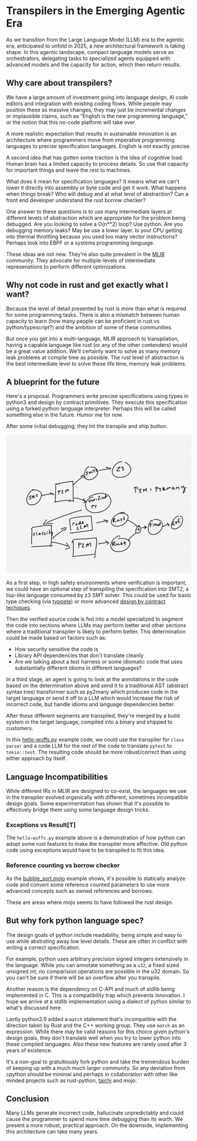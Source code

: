 # Transpilers in the Emerging Agentic Era

As we transition from the Large Language Model (LLM) era to the agentic era, anticipated to unfold in 2025, a new architectural framework is taking shape. In this agentic landscape, compact language models serve as orchestrators, delegating tasks to specialized agents equipped with advanced models and the capacity for action, which then return results.

## Why care about transpilers?

We have a large amount of investment going into language design, AI code editors and integration with existing coding flows. While people may position these as massive changes, they may just be incremental changes or implausible claims, such as “English is the new programming language,” or the notion that this no-code platform will take over.

A more realistic expectation that results in sustainable innovation is an architecture where programmers move from imperative programming languages to precise specification languages. English is not exactly precise.

A second idea that has gotten some traction is the idea of cognitive load. Human brain has a limited capacity to process details. So use that capacity for important things and leave the rest to machines.

What does it mean for specification languages? It means what we can't lower it directly into assembly or byte code and get it work. What happens when things break? Who will debug and at what level of abstraction? Can a front end developer understand the rust borrow checker?

One answer to these questions is to use many intermediate layers at different levels of abstraction which are appropriate for the problem being debugged. Are you looking to solve a O(n**2) loop? Use python. Are you debugging memory leaks? May be use a lower layer. Is your CPU getting into thermal throttling because you used too many vector instructions? Perhaps look into EBPF or a systems programming language.

These ideas are not new. They're also quite prevalent in the [MLIR](https://mlir.llvm.org) community. They advocate for multiple-levels of intermediate represenations to perform different optimizations.

## Why not code in rust and get exactly what I want?

Because the level of detail presented by rust is more than what is required for some programming tasks. There is also a mismatch between human capacity to learn (how many people can be proficient in rust vs python/typescript?) and the ambition of some of these communities.

But once you get into a multi-language, MLIR approach to transpilation, having a capable language like rust (or any of the other contenders) would be a great value addition. We'll certainly want to solve as many memory leak problems at compile time as possible. The rust level of abstraction is the best intermediate level to solve these life time, memory leak problems.

## A blueprint for the future

Here's a proposal. Programmers write precise specifications using types in python3 and design by contract primitives. They execute this specification using a forked python language interpreter. Perhaps this will be called something else in the future. Humor me for now.

After some initial debugging, they hit the transpile and ship button.

![Fig 1](../assets/img/2025-01-03-agentic-pipeline.png)

As a first step, in high safety environments where verification is important, we could have an optional step of transpiling the specification into SMT2, a lisp-like language consumed by z3 SMT solver. This could be used for basic type checking (via [typpete](https://github.com/caterinaurban/Typpete)) or more advanced [design by contract techiques](https://adsharma.github.io/pysmt/).

Then the verified source code is fed into a model specialized to segment the code into sections where LLMs may perform better and other sections where a traditional transpiler is likely to perform better. This determination could be made based on factors such as:

* How security sensitive the code is
* Library API dependencies that don't translate cleanly
* Are we talking about a test harness or some idiomatic code that uses substantially different idioms in different languages?

In a third stage, an agent is going to look at the annotations in the code based on the determination above and send it to a traditional AST (abstract syntax tree) transformer such as py2many which produces code in the target language or send it off to a LLM which would increase the risk of incorrect code, but handle idioms and language dependencies better.

After these different segments are transpiled, they're merged by a build system in the target language, compiled into a binary and shipped to customers.

In this [hello-wuffs.py](https://github.com/py2many/py2many/blob/main/tests/cases/hello-wuffs.py) example code, we could use the transpiler for `class parser` and a code LLM for the rest of the code to translate `pytest` to `tokio::test`. The resulting code should be more robust/correct than using either approach by itself.

## Language Incompatibilities

While different IRs in MLIR are designed to co-exist, the languages we use in the transpiler evolved organically with different, sometimes incompatible design goals.  Some experimentation has shown that it's possible to effectively bridge them using some language design tricks.

### Exceptions vs Result[T]

The `hello-wuffs.py` example above is a demonstration of how python can adopt some rust features to make the transpiler more effective. Old python code using exceptions would have to be transpiled to fit this idea.

### Reference counting vs borrow checker

As the [bubble_sort.mojo](https://github.com/py2many/py2many/blob/main/tests/expected/bubble_sort.mojo) example shows, it's possible to statically analyze code and convert some reference counted parameters to use more advanced concepts such as owned references and borrows.

These are areas where mojo seems to have followed the rust design.

## But why fork python language spec?

The design goals of python include readability, being simple and easy to use while abstrating away low level details. These are often in conflict with writing a correct specification.

For example, python uses arbitrary precision signed integers extensively in the language. While you can annotate something as a `u32`, a fixed sized unsigned int, no comparision operations are possible in the u32 domain. So you can't be sure if there will be an overflow after you transpile.

Another reason is the dependency on C-API and much of stdlib being implemented in C. This is a compatibility trap which prevents innovation. I hope we arrive at a stdlib implementation using a dialect of python similar to what's discussed here.

Lastly python3.9 added a `match` statement that's incompatible with the direction taken by Rust and the C++ working group. They use `match` as an expression. While there may be valid reasons for this choice given python's design goals, they don't translate well when you try to lower python into these compiled languages. Also these new features are rarely used after 3 years of existence.

It's a non-goal to gratuitiously fork python and take the tremendous burden of keeping up with a much much larger community. So any deviation from cpython should be minimal and perhaps in collaboration with other like minded projects such as rust-python, [taichi](http://taichi-lang.org) and mojo.


## Conclusion

Many LLMs generate incorrect code, hallucinate unpredictably and could cause the programmer to spend more time debugging than its worth. We present a more robust, practical approach. On the downside, implementing this architecture can take many years.
